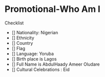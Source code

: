 # Promotional-Who Am I

Checklist
- [] Nationality: Nigerian
- [] Ethnicity
- [] Country 
- [] Flag
- [] Language: Yoruba
- [] Birth place is Lagos
- [] Full Name is AbdulHaady Ameer Oludare
- [] Cultural Celebrations : Eid


